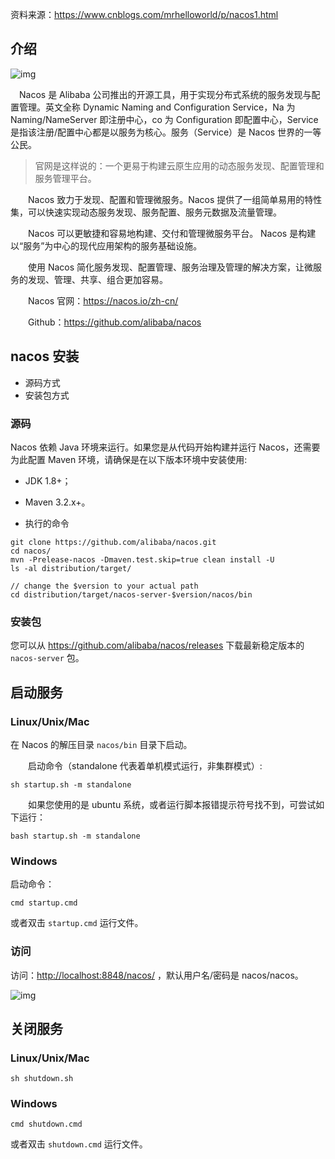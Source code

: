 

资料来源：https://www.cnblogs.com/mrhelloworld/p/nacos1.html 

## 介绍

![img](https://mrhelloworld.com/resources/articles/spring/spring-cloud/nacos/nacos.png)

　Nacos 是 Alibaba 公司推出的开源工具，用于实现分布式系统的服务发现与配置管理。英文全称 Dynamic Naming and Configuration Service，Na 为 Naming/NameServer 即注册中心，co 为 Configuration 即配置中心，Service 是指该注册/配置中心都是以服务为核心。服务（Service）是 Nacos 世界的一等公民。

> 官网是这样说的：一个更易于构建云原生应用的动态服务发现、配置管理和服务管理平台。

　　Nacos 致力于发现、配置和管理微服务。Nacos 提供了一组简单易用的特性集，可以快速实现动态服务发现、服务配置、服务元数据及流量管理。

　　Nacos 可以更敏捷和容易地构建、交付和管理微服务平台。 Nacos 是构建以“服务”为中心的现代应用架构的服务基础设施。

　　使用 Nacos 简化服务发现、配置管理、服务治理及管理的解决方案，让微服务的发现、管理、共享、组合更加容易。

　　Nacos 官网：<https://nacos.io/zh-cn/>

　　Github：<https://github.com/alibaba/nacos>

##  nacos 安装

- 源码方式
- 安装包方式

### 源码

Nacos 依赖 Java 环境来运行。如果您是从代码开始构建并运行 Nacos，还需要为此配置 Maven 环境，请确保是在以下版本环境中安装使用:

- JDK 1.8+；
- Maven 3.2.x+。

- 执行的命令

```Shell
git clone https://github.com/alibaba/nacos.git
cd nacos/
mvn -Prelease-nacos -Dmaven.test.skip=true clean install -U  
ls -al distribution/target/

// change the $version to your actual path
cd distribution/target/nacos-server-$version/nacos/bin
```

### 安装包

您可以从 <https://github.com/alibaba/nacos/releases> 下载最新稳定版本的 `nacos-server` 包。

## 启动服务

### Linux/Unix/Mac

在 Nacos 的解压目录 `nacos/bin` 目录下启动。

　　启动命令（standalone 代表着单机模式运行，非集群模式）:

`sh startup.sh -m standalone`

　　如果您使用的是 ubuntu 系统，或者运行脚本报错提示符号找不到，可尝试如下运行：

`bash startup.sh -m standalone`

### Windows

启动命令：

`cmd startup.cmd`

或者双击 `startup.cmd` 运行文件。

### 访问

访问：<http://localhost:8848/nacos/> ，默认用户名/密码是 nacos/nacos。

![img](https://mrhelloworld.com/resources/articles/spring/spring-cloud/nacos/image-20200429142118555.png ':size=60%')

## 关闭服务

### Linux/Unix/Mac

```
sh shutdown.sh
```

### Windows

`cmd shutdown.cmd`

或者双击 `shutdown.cmd` 运行文件。